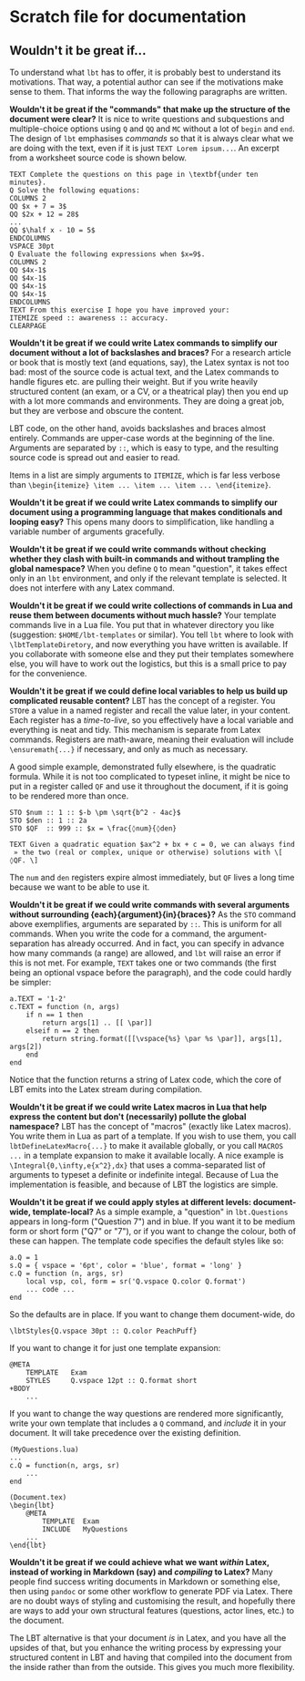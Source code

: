 # Scratch file for documentation

## Wouldn't it be great if...

To understand what `lbt` has to offer, it is probably best to understand its motivations. That way, a potential author can see if the motivations make sense to them. That informs the way the following paragraphs are written.

**Wouldn't it be great if the "commands" that make up the structure of the document were clear?** It is nice to write questions and subquestions and multiple-choice options using `Q` and `QQ` and `MC` without a lot of `begin` and `end`. The design of `lbt` emphasises *commands* so that it is always clear what we are doing with the text, even if it is just `TEXT Lorem ipsum...`. An excerpt from a worksheet source code is shown below.

    TEXT Complete the questions on this page in \textbf{under ten minutes}.
    Q Solve the following equations:
    COLUMNS 2
    QQ $x + 7 = 3$
    QQ $2x + 12 = 28$
    ...
    QQ $\half x - 10 = 5$
    ENDCOLUMNS
    VSPACE 30pt
    Q Evaluate the following expressions when $x=9$.
    COLUMNS 2
    QQ $4x-1$
    QQ $4x-1$
    QQ $4x-1$
    QQ $4x-1$
    ENDCOLUMNS
    TEXT From this exercise I hope you have improved your:
    ITEMIZE speed :: awareness :: accuracy.
    CLEARPAGE

**Wouldn't it be great if we could write Latex commands to simplify our document without a lot of backslashes and braces?** For a research article or book that is mostly text (and equations, say), the Latex syntax is not too bad: most of the source code is actual text, and the Latex commands to handle figures etc. are pulling their weight. But if you write heavily structured content (an exam, or a CV, or a theatrical play) then you end up with a lot more commands and environments. They are doing a great job, but they are verbose and obscure the content.

LBT code, on the other hand, avoids backslashes and braces almost entirely. Commands are upper-case words at the beginning of the line. Arguments are separated by ` :: `, which is easy to type, and the resulting source code is spread out and easier to read.

Items in a list are simply arguments to `ITEMIZE`, which is far less verbose than `\begin{itemize} \item ... \item ... \item ... \end{itemize}`.

**Wouldn't it be great if we could write Latex commands to simplify our document using a programming language that makes conditionals and looping easy?** This opens many doors to simplification, like handling a variable number of arguments gracefully.

**Wouldn't it be great if we could write commands without checking whether they clash with built-in commands and without trampling the global namespace?** When you define `Q` to mean "question", it takes effect only in an `lbt` environment, and only if the relevant template is selected. It does not interfere with any Latex command.

**Wouldn't it be great if we could write collections of commands in Lua and reuse them between documents without much hassle?** Your template commands live in a Lua file. You put that in whatever directory you like (suggestion: `$HOME/lbt-templates` or similar). You tell `lbt` where to look with `\lbtTemplateDiretory`, and now everything you have written is available. If you collaborate with someone else and they put their templates somewhere else, you will have to work out the logistics, but this is a small price to pay for the convenience.

**Wouldn't it be great if we could define local variables to help us build up complicated reusable content?** LBT has the concept of a register. You `STO`re a value in a named register and recall the value later, in your content. Each register has a *time-to-live*, so you effectively have a local variable and everything is neat and tidy. This mechanism is separate from Latex commands. Registers are math-aware, meaning their evaluation will include `\ensuremath{...}` if necessary, and only as much as necessary.

A good simple example, demonstrated fully elsewhere, is the quadratic formula. While it is not too complicated to typeset inline, it might be nice to put in a register called `QF` and use it throughout the document, if it is going to be rendered more than once.

    STO $num :: 1 :: $-b \pm \sqrt{b^2 - 4ac}$
    STO $den :: 1 :: 2a
    STO $QF  :: 999 :: $x = \frac{◊num}{◊den}

    TEXT Given a quadratic equation $ax^2 + bx + c = 0, we can always find
     » the two (real or complex, unique or otherwise) solutions with \[ ◊QF. \]

The `num` and `den` registers expire almost immediately, but `QF` lives a long time because we want to be able to use it.

**Wouldn't it be great if we could write commands with several arguments without surrounding {each}{argument}{in}{braces}?** As the `STO` command above exemplifies, arguments are separated by `::`. This is uniform for all commands. When you write the code for a command, the argument-separation has already occurred. And in fact, you can specify in advance how many commands (a range) are allowed, and `lbt` will raise an error if this is not met. For example, `TEXT` takes one or two commands (the first being an optional vspace before the paragraph), and the code could hardly be simpler:

    a.TEXT = '1-2'
    c.TEXT = function (n, args)
        if n == 1 then
            return args[1] .. [[ \par]]
        elseif n == 2 then
            return string.format([[\vspace{%s} \par %s \par]], args[1], args[2])
        end
    end

Notice that the function returns a string of Latex code, which the core of LBT emits into the Latex stream during compilation.

**Wouldn't it be great if we could write Latex macros in Lua that help express the content but don't (necessarily) pollute the global namespace?** LBT has the concept of "macros" (exactly like Latex macros). You write them in Lua as part of a template. If you wish to use them, you call `lbtDefineLatexMacro{...}` to make it available globally, or you call `MACROS ...` in a template expansion to make it available locally. A nice example is `\Integral{0,\infty,e{x^2},dx}` that uses a comma-separated list of arguments to typeset a definite or indefinite integal. Because of Lua the implementation is feasible, and because of LBT the logistics are simple.

**Wouldn't it be great if we could apply styles at different levels: document-wide, template-local?** As a simple example, a "question" in `lbt.Questions` appears in long-form ("Question 7") and in blue. If you want it to be medium form or short form ("Q7" or "7"), or if you want to change the colour, both of these can happen. The template code specifies the default styles like so:

    a.Q = 1
    s.Q = { vspace = '6pt', color = 'blue', format = 'long' }
    c.Q = function (n, args, sr)
        local vsp, col, form = sr('Q.vspace Q.color Q.format')
        ... code ...
    end

So the defaults are in place. If you want to change them document-wide, do

    \lbtStyles{Q.vspace 30pt :: Q.color PeachPuff}

If you want to change it for just one template expansion:

    @META
        TEMPLATE   Exam
        STYLES     Q.vspace 12pt :: Q.format short
    +BODY
        ...

If you want to change the way questions are rendered more significantly, write your own template that includes a `Q` command, and *include* it in your document. It will take precedence over the existing definition.

    (MyQuestions.lua)
    ...
    c.Q = function(n, args, sr)
        ...
    end

    (Document.tex)
    \begin{lbt}
        @META
            TEMPLATE  Exam
            INCLUDE   MyQuestions
        ...
    \end{lbt}

**Wouldn't it be great if we could achieve what we want *within* Latex, instead of working in Markdown (say) and *compiling* to Latex?** Many people find success writing documents in Markdown or something else, then using `pandoc` or some other workflow to generate PDF via Latex. There are no doubt ways of styling and customising the result, and hopefully there are ways to add your own structural features (questions, actor lines, etc.) to the document.

The LBT alternative is that your document *is* in Latex, and you have all the upsides of that, but you enhance the writing process by expressing your structured content in LBT and having that compiled into the document from the inside rather than from the outside. This gives you much more flexibility.
